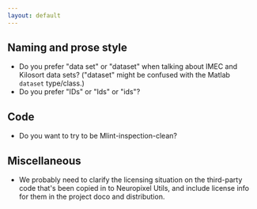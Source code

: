 ```yaml
---
layout: default
---
```


## Naming and prose style

* Do you prefer "data set" or "dataset" when talking about IMEC and Kilosort data sets? ("dataset" might be confused with the Matlab `dataset` type/class.)
* Do you prefer "IDs" or "Ids" or "ids"?

## Code

* Do you want to try to be Mlint-inspection-clean?

## Miscellaneous

* We probably need to clarify the licensing situation on the third-party code that's been copied in to Neuropixel Utils, and include license info for them in the project doco and distribution.
